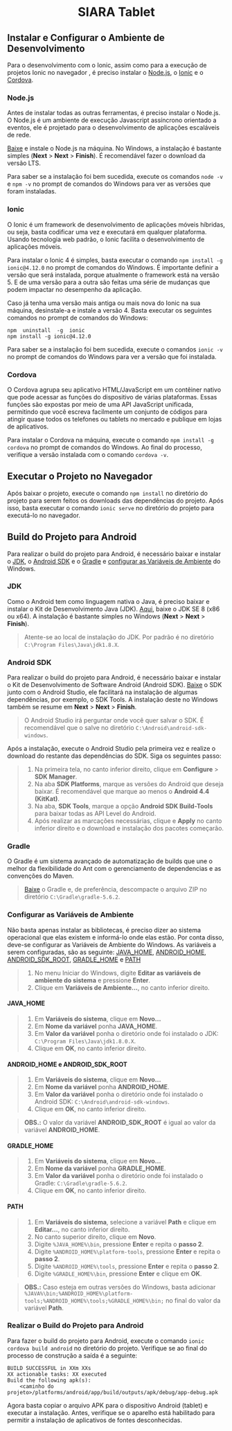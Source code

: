 <div>
	<h1 align="center">SIARA Tablet</h1>
</div>

<!-- FALAR MAIS SOBRE O PROJETO SIARA -->

## Instalar e Configurar o Ambiente de Desenvolvimento
Para o desenvolvimento com o Ionic, assim como para a execução de projetos Ionic no navegador , é preciso instalar o [Node.js](#nodejs), o [Ionic](#ionic) e o [Cordova](#cordova).

### Node.js
Antes de instalar todas as outras ferramentas, é preciso instalar o Node.js. O Node.js é um ambiente de execução Javascript assíncrono orientado a eventos, ele é projetado para o desenvolvimento de aplicações escaláveis de rede.

[Baixe](https://nodejs.org/en/) e instale o Node.js na máquina. No Windows, a instalação é bastante simples (**Next** > **Next** > **Finish**). É recomendável fazer o download da versão LTS.

Para saber se a instalação foi bem sucedida, execute os comandos `node -v` e `npm -v` no prompt de comandos do Windows para ver as versões que foram instaladas.

### Ionic
O Ionic é um framework de desenvolvimento de aplicações móveis híbridas, ou seja, basta codificar uma vez e executará em qualquer plataforma. Usando tecnologia web padrão, o Ionic facilita o desenvolvimento de aplicações móveis.

Para instalar o Ionic 4 é simples, basta executar o comando `npm install -g ionic@4.12.0` no prompt de comandos do Windows. É importante definir a versão que será instalada, porque atualmente o framework está na versão 5. E de uma versão para a outra são feitas uma série de mudanças que podem impactar no desempenho da aplicação.

Caso já tenha uma versão mais antiga ou mais nova do Ionic na sua máquina, desinstale-a e instale a versão 4. Basta executar os seguintes comandos no prompt de comandos do Windows:
```
npm  uninstall  -g  ionic
npm install -g ionic@4.12.0
```
Para saber se a instalação foi bem sucedida, execute o comandos `ionic -v` no prompt de comandos do Windows para ver a versão que foi instalada.

### Cordova
O Cordova agrupa seu aplicativo HTML/JavaScript em um contêiner nativo que pode acessar as funções do dispositivo de várias plataformas. Essas funções são expostas por meio de uma API JavaScript unificada, permitindo que você escreva facilmente um conjunto de códigos para atingir quase todos os telefones ou tablets no mercado e publique em lojas de aplicativos.

Para instalar o Cordova na máquina, execute o comando `npm install -g cordova` no prompt de comandos do Windows. Ao final do processo, verifique a versão instalada com o comando `cordova -v`.

## Executar o Projeto no Navegador
Após baixar o projeto, execute o comando `npm install` no diretório do projeto para serem feitos os downloads das dependências do projeto. Após isso, basta executar o comando `ionic serve` no diretório do projeto para executá-lo no navegador.

## Build do Projeto para Android
Para realizar o build do projeto para Android, é necessário baixar e instalar o [JDK](#jdk), o [Android SDK](#android-sdk) e o [Gradle](#gradle) e [configurar as Variáveis de Ambiente](#configurar-as-variáveis-de-ambiente) do Windows.

### JDK
Como o Android tem como linguagem nativa o Java, é preciso baixar e instalar o Kit de Desenvolvimento Java (JDK). [Aqui](https://www.oracle.com/technetwork/pt/java/javase/downloads/jdk8-downloads-2133151.html), baixe o JDK SE 8 (x86 ou x64). A instalação é bastante simples no Windows (**Next** > **Next** > **Finish**).

> Atente-se ao local de instalação do JDK. Por padrão é no diretório `C:\Program Files\Java\jdk1.8.X`.

### Android SDK
Para realizar o build do projeto para Android, é necessário baixar e instalar o Kit de Desenvolvimento de Software Android (Android SDK). [Baixe](https://developer.android.com/studio) o SDK junto com o Android Studio, ele facilitará na instalação de algumas dependências, por exemplo, o SDK Tools. A instalação deste no Windows também se resume em **Next** > **Next** > **Finish**.

> O Android Studio irá perguntar onde você quer salvar o SDK. É recomendável que o salve no diretório `C:\Android\android-sdk-windows`.

Após a instalação, execute o Android Studio pela primeira vez e realize o download do restante das dependências do SDK. Siga os seguintes passo:

> 1. Na primeira tela, no canto inferior direito, clique em **Configure** > **SDK Manager**.
> 2. Na aba **SDK Platforms**, marque as versões do Android que deseja baixar. É recomendável que marque ao menos o **Android 4.4 (KitKat)**.
> 3. Na aba, **SDK Tools**, marque a opção **Android SDK Build-Tools** para baixar todas as API Level do Android.
> 4. Após realizar as marcações necessárias, clique e **Apply** no canto inferior direito e o download e instalação dos pacotes começarão.

### Gradle
O Gradle é um sistema avançado de automatização de builds que une o melhor da flexibilidade do Ant com o gerenciamento de dependencias e as convenções do Maven.

> [Baixe](https://gradle.org/next-steps/?version=5.6.2&format=bin) o Gradle e, de preferência, descompacte o arquivo ZIP no diretório `C:\Gradle\gradle-5.6.2`.

### Configurar as Variáveis de Ambiente
Não basta apenas instalar as bibliotecas, é preciso dizer ao sistema operacional que elas existem e informá-lo onde elas estão. Por conta disso, deve-se configurar as Variáveis de Ambiente do Windows. As variáveis a serem configuradas, são as seguinte: [JAVA_HOME](#java_home), [ANDROID_HOME](#android_home-e-android_sdk_root), [ANDROID_SDK_ROOT](#android_home-e-android_sdk_root),  [GRADLE_HOME](#gradle_home) e [PATH](#path)

> 1. No menu Iniciar do Windows, digite **Editar as variáveis de ambiente do sistema** e pressione **Enter**.
> 2. Clique em **Variáveis de Ambiente...**, no canto inferior direito.

#### JAVA_HOME
> 1. Em **Variáveis do sistema**, clique em **Novo...**
> 2. Em **Nome da variável** ponha **JAVA_HOME**.
> 3. Em **Valor da variável** ponha o diretório onde foi instalado o JDK: `C:\Program Files\Java\jdk1.8.0.X`.
> 4. Clique em **OK**, no canto inferior direito.

#### ANDROID_HOME e ANDROID_SDK_ROOT
> 1. Em **Variáveis do sistema**, clique em **Novo...**
> 2. Em **Nome da variável** ponha **ANDROID_HOME**.
> 3. Em **Valor da variável** ponha o diretório onde foi instalado o Android SDK: `C:\Android\android-sdk-windows`.
> 4. Clique em **OK**, no canto inferior direito.

> **OBS.:** O valor da variável **ANDROID_SDK_ROOT** é igual ao valor da variável **ANDROID_HOME**.

#### GRADLE_HOME
> 1. Em **Variáveis do sistema**, clique em **Novo...**
> 2. Em **Nome da variável** ponha **GRADLE_HOME**.
> 3. Em **Valor da variável** ponha o diretório onde foi instalado o Gradle: `C:\Gradle\gradle-5.6.2`.
> 4. Clique em **OK**, no canto inferior direito.

#### PATH
> 1. Em **Variáveis do sistema**, selecione a variável **Path** e clique em **Editar...**, no canto inferior direito.
> 2. No canto superior direito, clique em **Novo**.
> 3. Digite `%JAVA_HOME%\bin`, pressione **Enter** e repita o **passo 2**.
> 4. Digite `%ANDROID_HOME%\platform-tools`, pressione **Enter** e repita o **passo 2**.
> 5. Digite `%ANDROID_HOME%\tools`, pressione **Enter** e repita o **passo 2**.
> 6. Digite `%GRADLE_HOME%\bin`, pressione **Enter** e clique em **OK**.

> **OBS.:** Caso esteja em outras versões do Windows, basta adicionar `%JAVA%\bin;%ANDROID_HOME%\platform-tools;%ANDROID_HOME%\tools;%GRADLE_HOME%\bin;` no final do valor da variável **Path**.

### Realizar o Build do Projeto para Android
Para fazer o build do projeto para Android, execute o comando `ionic cordova build android` no diretório do projeto. Verifique se ao final do processo de construção a saída é a seguinte:
```
BUILD SUCCESSFUL in XXm XXs
XX actionable tasks: XX executed
Build the following apk(s):
	<caminho do projeto>/platforms/android/app/build/outputs/apk/debug/app-debug.apk
```
Agora basta copiar o arquivo APK para o dispositivo Android (tablet) e executar a instalação. Antes, verifique se o aparelho está habilitado para permitir a instalação de aplicativos de fontes desconhecidas.
